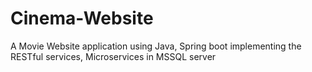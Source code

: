 # Cinema-Website
A Movie Website application using Java, Spring boot implementing the RESTful services, Microservices in MSSQL server

